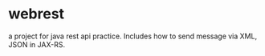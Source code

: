 # webrest
a project for java rest api practice. Includes how to send message via XML, JSON in JAX-RS.
